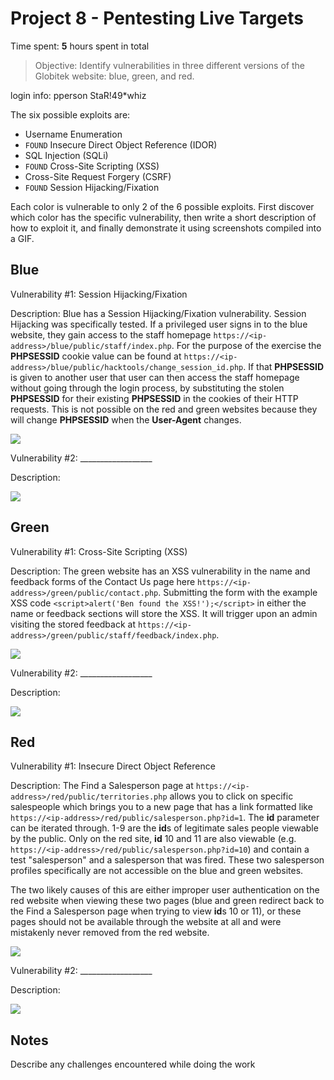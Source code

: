 # Project 8 - Pentesting Live Targets

Time spent: **5** hours spent in total

> Objective: Identify vulnerabilities in three different versions of the Globitek website: blue, green, and red.

login info: pperson StaR!49*whiz

The six possible exploits are:

* Username Enumeration
* ```FOUND``` Insecure Direct Object Reference (IDOR)
* SQL Injection (SQLi)
* ```FOUND``` Cross-Site Scripting (XSS)
* Cross-Site Request Forgery (CSRF)
* ```FOUND``` Session Hijacking/Fixation

Each color is vulnerable to only 2 of the 6 possible exploits. First discover which color has the specific vulnerability, then write a short description of how to exploit it, and finally demonstrate it using screenshots compiled into a GIF.

## Blue

Vulnerability #1: Session Hijacking/Fixation

Description: Blue has a Session Hijacking/Fixation vulnerability. Session Hijacking was specifically tested. If a privileged user signs in to the blue website, they gain access to the staff homepage ```https://<ip-address>/blue/public/staff/index.php```. For the purpose of the exercise the **PHPSESSID** cookie value can be found at ```https://<ip-address>/blue/public/hacktools/change_session_id.php```. If that **PHPSESSID** is given to another user that user can then access the staff homepage without going through the login process, by substituting the stolen **PHPSESSID** for their existing **PHPSESSID** in the cookies of their HTTP requests. This is not possible on the red and green websites because they will change **PHPSESSID** when the **User-Agent** changes.

<img src="blue-vuln1.gif">

Vulnerability #2: __________________

Description:

<img src="blue-vuln2.gif">

## Green

Vulnerability #1: Cross-Site Scripting (XSS)

Description: The green website has an XSS vulnerability in the name and feedback forms of the Contact Us page here ```https://<ip-address>/green/public/contact.php```. Submitting the form with the example XSS code ```<script>alert('Ben found the XSS!');</script>``` in either the name or feedback sections will store the XSS. It will trigger upon an admin visiting the stored feedback at ```https://<ip-address>/green/public/staff/feedback/index.php```.

<img src="green-vuln1.gif">

Vulnerability #2: __________________

Description:

<img src="green-vuln2.gif">


## Red

Vulnerability #1: Insecure Direct Object Reference

Description: The Find a Salesperson page at ```https://<ip-address>/red/public/territories.php``` allows you to click on specific salespeople which brings you to a new page that has a link formatted like ```https://<ip-address>/red/public/salesperson.php?id=1```. The **id** parameter can be iterated through. 1-9 are the **id**s of legitimate sales people viewable by the public. Only on the red site, **id** 10 and 11 are also viewable (e.g. ```https://<ip-address>/red/public/salesperson.php?id=10```) and contain a test "salesperson" and a salesperson that was fired. These two salesperson profiles specifically are not accessible on the blue and green websites.

The two likely causes of this are either improper user authentication on the red website when viewing these two pages (blue and green redirect back to the Find a Salesperson page when trying to view **id**s 10 or 11), or these pages should not be available through the website at all and were mistakenly never removed from the red website.

<img src="red-vuln1.gif">

Vulnerability #2: __________________

Description:

<img src="red-vuln2.gif">


## Notes

Describe any challenges encountered while doing the work

